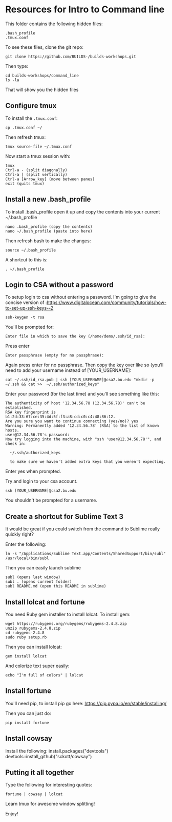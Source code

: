# Resources for Intro to Command line

This folder contains the following hidden files:

	.bash_profile
	.tmux.conf

To see these files, clone the git repo:

	git clone https://github.com/BUILDS-/builds-workshops.git

Then type:

	cd builds-workshops/command_line
	ls -la

That will show you the hidden files

## Configure tmux

To install the `.tmux.conf`:

	cp .tmux.conf ~/

Then refresh tmux:

	tmux source-file ~/.tmux.conf

Now start a tmux session with:

	tmux
	Ctrl-a - (split diagonally)
	Ctrl-a | (split vertically)
	Ctrl-a [Arrow_key] (move between panes)
	exit (quits tmux)

## Install a new .bash_profile

To install .bash_profile open it up and copy the contents into your current ~/.bash_profile

	nano .bash_profile (copy the contents)
	nano ~/.bash_profile (paste into here)

Then refresh bash to make the changes:

	source ~/.bash_profile

A shortcut to this is:

	. ~/.bash_profile

## Login to CSA without a password

To setup login to csa without entering a password. I'm going to give the concise version of :https://www.digitalocean.com/community/tutorials/how-to-set-up-ssh-keys--2

	ssh-keygen -t rsa

You'll be prompted for:

	Enter file in which to save the key (/home/demo/.ssh/id_rsa):

Press enter

	Enter passphrase (empty for no passphrase):

Again press enter for no passphrase. Then copy the key over like so (you'll need to add your username instead of [YOUR_USERNAME]:

	cat ~/.ssh/id_rsa.pub | ssh [YOUR_USERNAME]@csa2.bu.edu "mkdir -p ~/.ssh && cat >>  ~/.ssh/authorized_keys"

Enter your password (for the last time) and you'll see something like this:

	The authenticity of host '12.34.56.78 (12.34.56.78)' can't be established.
	RSA key fingerprint is b1:2d:33:67:ce:35:4d:5f:f3:a8:cd:c0:c4:48:86:12.
	Are you sure you want to continue connecting (yes/no)? yes
	Warning: Permanently added '12.34.56.78' (RSA) to the list of known hosts.
	user@12.34.56.78's password: 
	Now try logging into the machine, with "ssh 'user@12.34.56.78'", and check in:

	  ~/.ssh/authorized_keys

	  to make sure we haven't added extra keys that you weren't expecting.

Enter yes when prompted.

Try and login to your csa account.

	ssh [YOUR_USERNAME]@csa2.bu.edu

You shouldn't be prompted for a username.

## Create a shortcut for Sublime Text 3

It would be great if you could switch from the command to Sublime really quickly right?

Enter the following:

	ln -s "/Applications/Sublime Text.app/Contents/SharedSupport/bin/subl" /usr/local/bin/subl

Then you can easily launch sublime

	subl (opens last window)
	subl . (opens current folder)
	subl README.md (open this README in sublime)

## Install lolcat and fortune

You need Ruby gem installer to install lolcat. To install gem:

	wget https://rubygems.org/rubygems/rubygems-2.4.8.zip
	unzip rubygems-2.4.8.zip
	cd rubygems-2.4.8
	sudo ruby setup.rb

Then you can install lolcat:

	gem install lolcat

And colorize text super easily:

	echo "I'm full of colors" | lolcat

## Install fortune

You'll need pip, to install pip go here: https://pip.pypa.io/en/stable/installing/

Then you can just do:

	pip install fortune

## Install cowsay

Install the following:
	install.packages("devtools")
	devtools::install_github("sckott/cowsay")

## Putting it all together

Type the following for interesting quotes:

	fortune | cowsay | lolcat

Learn tmux for awesome window splitting!

Enjoy!

